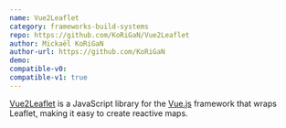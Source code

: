 ```yaml
---
name: Vue2Leaflet
category: frameworks-build-systems
repo: https://github.com/KoRiGaN/Vue2Leaflet
author: Mickaël KoRiGaN
author-url: https://github.com/KoRiGaN
demo: 
compatible-v0:
compatible-v1: true
---
```


<a href="https://github.com/KoRiGaN/Vue2Leaflet">Vue2Leaflet</a> is a JavaScript library for the <a href="https://vuejs.org/">Vue.js</a> framework that wraps Leaflet, making it easy to create reactive maps.
